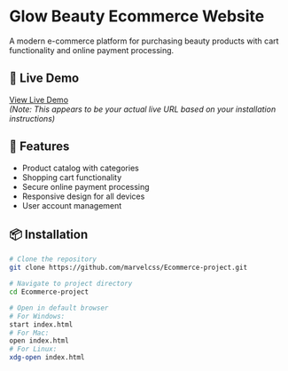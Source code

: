 # Glow Beauty Ecommerce Website

A modern e-commerce platform for purchasing beauty products with cart functionality and online payment processing.

## 🔗 Live Demo

[View Live Demo](https://marvelcss.github.io/Ecommerce-project/)  
_(Note: This appears to be your actual live URL based on your installation instructions)_

## 🚀 Features

- Product catalog with categories
- Shopping cart functionality
- Secure online payment processing
- Responsive design for all devices
- User account management

## 📦 Installation

```bash
# Clone the repository
git clone https://github.com/marvelcss/Ecommerce-project.git

# Navigate to project directory
cd Ecommerce-project

# Open in default browser
# For Windows:
start index.html
# For Mac:
open index.html
# For Linux:
xdg-open index.html
```
